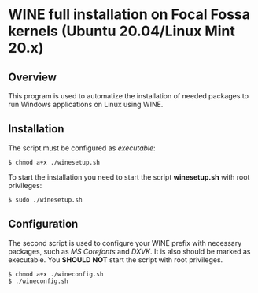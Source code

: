 # WINE full installation on Focal Fossa kernels (Ubuntu 20.04/Linux Mint 20.x)

## Overview

This program is used to automatize the installation of needed packages to run Windows applications on Linux using WINE.

## Installation

The script must be configured as *executable*:

`$ chmod a+x ./winesetup.sh`

To start the installation you need to start the script **winesetup.sh** with root privileges:

`$ sudo ./winesetup.sh`

## Configuration

The second script is used to configure your WINE prefix with necessary packages, such as *MS Corefonts* and *DXVK*.
It is also should be marked as executable. You **SHOULD NOT** start the script with root privileges.

```
$ chmod a+x ./wineconfig.sh
$ ./wineconfig.sh
```
